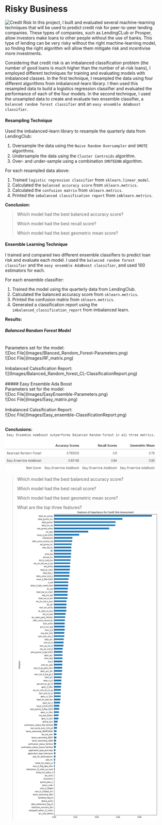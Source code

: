 # Risky Business

![Credit Risk](Images/credit-risk.jpg)
In this project, I built and evaluated several machine-learning techniques that will be used to predict credit risk for peer-to-peer lending companies. These types of companies, such as LendingCLub or Prosper, allow investors make loans to other people without the use of banks. This type of lending can be very risky without the right machine-learning model, so finding the right algorithm will allow them mitigate risk and incentivise more investments.

Considering that credit risk is an imbalanced classification problem (the number of good loans is much higher than the number of at-risk loans), I employed different techniques for training and evaluating models with imbalanced classes. In the first technique, I resampled the data using four different algorithms from imbalanced-learn library. I then used this resampled data to build a logistics regression classifier and evaluated the performance of each of the four models. In the second technique, I used the unsampled data to create and evaluate two ensemble classifier, a `balanced random forest classifier` and an `easy ensemble AdaBoost classifier`. 


#### Resampling Technique

Used the imbalanced-learn library to resample the quarterly data from LendingClub:

1. Oversample the data using the `Naive Random Oversampler` and `SMOTE` algorithms.
2. Undersample the data using the `Cluster Centroids` algorithm.
3. Over- and under-sample using a combination `SMOTEENN` algorithm.

For each resampled data above:

1. Trained `logistic regression classifier` from `sklearn.linear_model`.
2. Calculated the `balanced accuracy score` from `sklearn.metrics`.
3. Calculated the `confusion matrix` from `sklearn.metrics`.
4. Printed the `imbalanced classification report` from `imblearn.metrics`.

**Conclusion:**

> Which model had the best balanced accuracy score?
>
> Which model had the best recall score?
>
> Which model had the best geometric mean score?

#### Ensemble Learning Technique

I trained and compared two different ensemble classifiers to predict loan risk and evaluate each model. I used the `balanced random forest classifier` and the `easy ensemble AdaBoost classifier`, and used 100 estimators for each. 

For each ensemble classifier:

1. Trained the model using the quarterly data from LendingClub.
2. Calculated the balanced accuracy score from `sklearn.metrics`.
3. Printed the confusion matrix from `sklearn.metrics`.
4. Generated a classification report using the `imbalanced_classification_report` from imbalanced learn.

**Results:**
<br/> 
##### Balanced Random Forest Model
<br/>
Parameters set for the model:
<br/>
![Doc File](Images/Blanced_Random_Forest-Parameters.png)
<br/>
![Doc File](Images/RF_matrix.png)
<br/>
<br/>
Imbalanced Calssification Report:
<br/>
![](Images/Balanced_Random_forest_CL-ClassificationReport.png)
<br/>
<br/>
##### Easy Ensemble Ada Boost
<br/>
Parameters set for the model:
<br/>
![Doc File](Images/EasyEnsemble-Parameters.png)
<br/>
![Doc File](Images/Easy_matrix.png)
<br/>
<br/>
Imbalanced Calssification Report:
<br/>
![Doc File](Images/Easy_ensemble-ClassificationReport.png)
<br/>
<br/>

**Conclusions:**
<br/>
![Doc File](Images/Both_compared.png)

> Which model had the best balanced accuracy score?
>
> Which model had the best recall score?
>
> Which model had the best geometric mean score?
>
> What are the top three features?
![Doc File](Images/Features_table.png)
